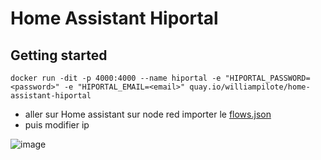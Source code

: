 # Home Assistant Hiportal



## Getting started

```
docker run -dit -p 4000:4000 --name hiportal -e "HIPORTAL_PASSWORD=<password>" -e "HIPORTAL_EMAIL=<email>" quay.io/williampilote/home-assistant-hiportal 
```
- aller sur Home assistant sur node red importer le [flows.json](https://github.com/Williampilote/home-assistant-hiportal/blob/main/flows.json)
- puis modifier ip 

![image](https://github.com/Williampilote/home-assistant-hiportal/assets/57291065/66b1bf3f-2df3-4d9d-9551-0a94578866db)
